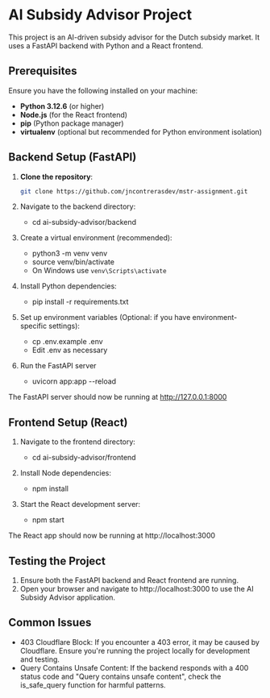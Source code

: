 # AI Subsidy Advisor Project

This project is an AI-driven subsidy advisor for the Dutch subsidy market. It uses a FastAPI backend with Python and a React frontend.

## Prerequisites

Ensure you have the following installed on your machine:

- **Python 3.12.6** (or higher)
- **Node.js** (for the React frontend)
- **pip** (Python package manager)
- **virtualenv** (optional but recommended for Python environment isolation)

## Backend Setup (FastAPI)

1. **Clone the repository**:
   ```bash
   git clone https://github.com/jncontrerasdev/mstr-assignment.git
   
2. Navigate to the backend directory:
    - cd ai-subsidy-advisor/backend

3. Create a virtual environment (recommended):
    - python3 -m venv venv
    - source venv/bin/activate
    - On Windows use `venv\Scripts\activate`

4. Install Python dependencies:
    - pip install -r requirements.txt

5. Set up environment variables (Optional: if you have environment-specific settings):
    - cp .env.example .env
    - Edit .env as necessary

6. Run the FastAPI server
    - uvicorn app:app --reload

The FastAPI server should now be running at http://127.0.0.1:8000

## Frontend Setup (React)

1. Navigate to the frontend directory:
    - cd ai-subsidy-advisor/frontend

2. Install Node dependencies:
    - npm install

3. Start the React development server:
    - npm start

The React app should now be running at http://localhost:3000

## Testing the Project

1. Ensure both the FastAPI backend and React frontend are running.
2. Open your browser and navigate to http://localhost:3000 to use the AI Subsidy Advisor application.

## Common Issues
- 403 Cloudflare Block: If you encounter a 403 error, it may be caused by Cloudflare. Ensure you're running the project locally for development and testing.
- Query Contains Unsafe Content: If the backend responds with a 400 status code and "Query contains unsafe content", check the is_safe_query function for harmful patterns.
